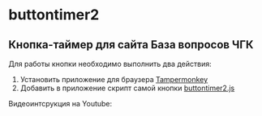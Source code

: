 # buttontimer2
Кнопка-таймер для сайта База вопросов ЧГК
---

Для  работы кнопки необходимо выполнить два действия:
1. Установить приложение для браузера [Tampermonkey](https://www.tampermonkey.net/)
2. Добавить в приложение скрипт самой кнопки [buttontimer2.js](https://raw.githubusercontent.com/mccrush/buttontimer2/master/buttontimer2.js)

Видеоинтсрукция на Youtube:



